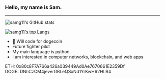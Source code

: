 ### Hello, my name is Sam.

<!--
**samg11/samg11** is a ✨ _special_ ✨ repository because its `README.md` (this file) appears on your GitHub profile.
-->
---

![samg11's GitHub stats](https://github-readme-stats.vercel.app/api?username=samg11&theme=prussian&show_icons=true)


[![samg11's top Langs](https://github-readme-stats.vercel.app/api/top-langs/?username=samg11&theme=prussian&layout=compact)](https://github.com/anuraghazra/github-readme-stats)


- 🌙 Will code for dogecoin
- Future fighter pilot
- My main language is python
- I am interested in computer networks, blockchain, and web apps

ETH:  0x80c8F7A766a426a039449Ad0Ae7670661E2359Df
<br>
DOGE: DNhCzCM4jeverGBLeQSxNd1YrKwH62HLR4


